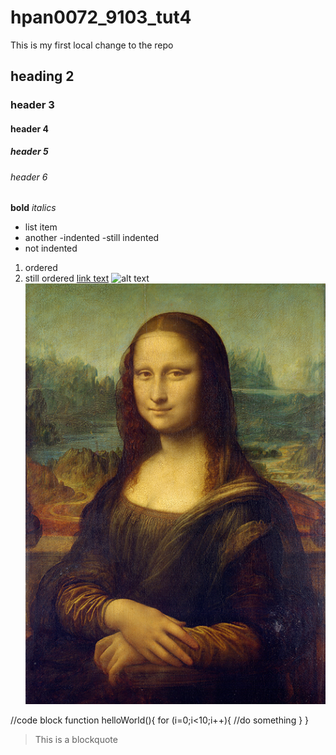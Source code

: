 # hpan0072_9103_tut4
This is my first local change to the repo
## heading 2
### header 3
#### header 4
##### header 5
###### header 6

**bold**
*italics*
- list item 
- another
 -indented
 -still indented
 - not indented

 1. ordered
 2. still ordered
 [link text](http://www.google.com)
 ![alt text](heep://placekitten.com/200/300)
 ![mona lisa image](readmeImages/Mona_Lisa_by_Leonardo_da_Vinci_500_x_700.jpg)

//code block
function helloWorld(){
    for (i=0;i<10;i++){
        //do something
    }
}
>This is a blockquote